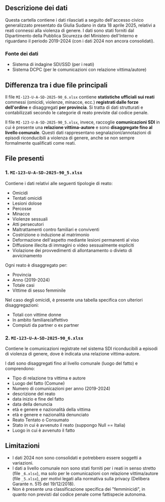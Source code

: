 ## Descrizione dei dati

Questa cartella contiene i dati rilasciati a seguito dell'accesso civico generalizzato presentato da Giulia Sudano in data 18 aprile 2025, relativi a reati connessi alla violenza di genere. I dati sono stati forniti dal Dipartimento della Pubblica Sicurezza del Ministero dell'Interno e riguardano il periodo 2019-2024 (con i dati 2024 non ancora consolidati).

### Fonte dei dati

- Sistema di indagine SDI/SSD (per i reati)
- Sistema DCPC (per le comunicazioni con relazione vittima/autore)

## Differenza tra i due file principali

Il file `MI-123-U-A-SD-2025-90_6.xlsx` contiene **statistiche ufficiali sui reati** commessi (omicidi, violenze, minacce, ecc.) **registrati dalle forze dell'ordine** e disaggregati **per provincia**. Si tratta di dati strutturati e contabilizzati secondo le categorie di reato previste dal codice penale.

Il file `MI-123-U-A-SD-2025-90_5.xlsx`, invece, raccoglie **comunicazioni SDI** in cui è presente una **relazione vittima-autore** e sono **disaggregate fino al livello comunale**. Questi dati rappresentano segnalazioni/annotazioni di episodi riconducibili a violenza di genere, anche se non sempre formalmente qualificati come reati.

## File presenti

### 1. `MI-123-U-A-SD-2025-90_5.xlsx`

Contiene i dati relativi alle seguenti tipologie di reato:

- Omicidi
- Tentati omicidi
- Lesioni dolose
- Percosse
- Minacce
- Violenze sessuali
- Atti persecutori
- Maltrattamenti contro familiari e conviventi
- Costrizione o induzione al matrimonio
- Deformazione dell'aspetto mediante lesioni permanenti al viso
- Diffusione illecita di immagini o video sessualmente espliciti
- Violazione dei provvedimenti di allontanamento o divieto di avvicinamento

Ogni reato è disaggregato per:

- Provincia
- Anno (2019-2024)
- Totale casi
- Vittime di sesso femminile

Nel caso degli omicidi, è presente una tabella specifica con ulteriori disaggregazioni:

- Totali con vittime donne
- In ambito familiare/affettivo
- Compiuti da partner o ex partner

### 2. `MI-123-U-A-SD-2025-90_6.xlsx`

Contiene le comunicazioni registrate nel sistema SDI riconducibili a episodi di violenza di genere, dove è indicata una relazione vittima-autore.

I dati sono disaggregati fino al livello comunale (luogo del fatto) e comprendono:

- Tipo di relazione tra vittima e autore
- Luogo del fatto (Comune)
- Numero di comunicazioni per anno (2019-2024)
- descrizione del reato
- data inizio e fine del fatto
- data della denuncia
- età e genere e nazionalità della vittima
- età e genere e nazionalità denunciato
- Reato Tentato o Consumato
- Stato in cui è avvenuto il reato (suppongo Null == Italia)
- Luogo in cui è avvenuto il fatto


## Limitazioni

- I dati 2024 non sono consolidati e potrebbero essere soggetti a variazioni.
- I dati a livello comunale non sono stati forniti per i reati in senso stretto (file `_6.xlsx`), ma solo per le comunicazioni con relazione vittima/autore (file `_5.xlsx`), per motivi legati alla normativa sulla privacy (Delibera Garante n. 515 del 19/12/2018).
- Non è presente una classificazione specifica dei "femminicidi", in quanto non previsti dal codice penale come fattispecie autonoma.
